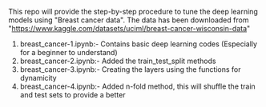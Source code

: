 This repo will provide the step-by-step procedure to tune the deep learning models using "Breast cancer data". The data has been downloaded from "https://www.kaggle.com/datasets/uciml/breast-cancer-wisconsin-data" 
1.  breast_cancer-1.ipynb:- Contains basic deep learning codes (Especially for a beginner to understand)
2.  breast_cancer-2.ipynb:- Added the train_test_split methods
3.  breast_cancer-3.ipynb:- Creating the layers using the functions for dynamicity
4.  breast_cancer-4.ipynb:- Added n-fold method, this will shuffle the train and test sets to provide a better 
